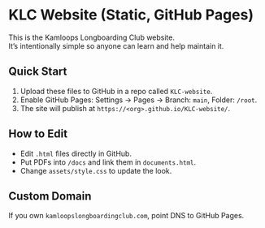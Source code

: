 # KLC Website (Static, GitHub Pages)

This is the Kamloops Longboarding Club website.  
It’s intentionally simple so anyone can learn and help maintain it.

## Quick Start
1. Upload these files to GitHub in a repo called `KLC-website`.
2. Enable GitHub Pages: Settings → Pages → Branch: `main`, Folder: `/root`.
3. The site will publish at `https://<org>.github.io/KLC-website/`.

## How to Edit
- Edit `.html` files directly in GitHub.
- Put PDFs into `/docs` and link them in `documents.html`.
- Change `assets/style.css` to update the look.

## Custom Domain
If you own `kamloopslongboardingclub.com`, point DNS to GitHub Pages.
